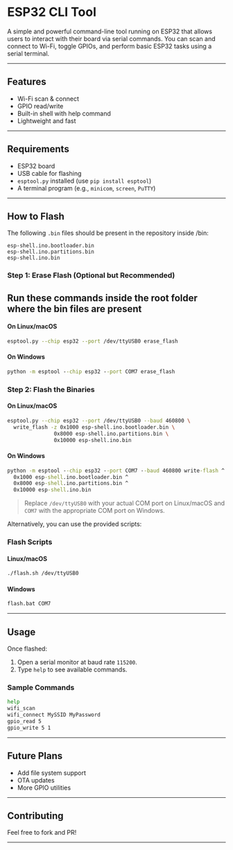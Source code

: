 # ESP32 CLI Tool

A simple and powerful command-line tool running on ESP32 that allows users to interact with their board via serial commands. You can scan and connect to Wi-Fi, toggle GPIOs, and perform basic ESP32 tasks using a serial terminal.

---

## Features

* Wi-Fi scan & connect
* GPIO read/write
* Built-in shell with help command
* Lightweight and fast

---

##  Requirements

* ESP32 board
* USB cable for flashing
* `esptool.py` installed (use `pip install esptool`)
* A terminal program (e.g., `minicom`, `screen`, `PuTTY`)

---

## How to Flash

The following `.bin` files should be present in the repository inside /bin:

```
esp-shell.ino.bootloader.bin
esp-shell.ino.partitions.bin
esp-shell.ino.bin
```

### Step 1: Erase Flash (Optional but Recommended) 
## Run these commands inside the root folder where the bin files are present

#### On Linux/macOS

```bash
esptool.py --chip esp32 --port /dev/ttyUSB0 erase_flash
```

#### On Windows

```cmd
python -m esptool --chip esp32 --port COM7 erase_flash
```

### Step 2: Flash the Binaries

#### On Linux/macOS

```bash
esptool.py --chip esp32 --port /dev/ttyUSB0 --baud 460800 \
  write_flash -z 0x1000 esp-shell.ino.bootloader.bin \
               0x8000 esp-shell.ino.partitions.bin \
               0x10000 esp-shell.ino.bin
```

#### On Windows

```cmd
python -m esptool --chip esp32 --port COM7 --baud 460800 write-flash ^
  0x1000 esp-shell.ino.bootloader.bin ^
  0x8000 esp-shell.ino.partitions.bin ^
  0x10000 esp-shell.ino.bin
```

> Replace `/dev/ttyUSB0` with your actual COM port on Linux/macOS and `COM7` with the appropriate COM port on Windows.

Alternatively, you can use the provided scripts:

### Flash Scripts

#### Linux/macOS

```bash
./flash.sh /dev/ttyUSB0
```

#### Windows

```cmd
flash.bat COM7
```

---

##  Usage

Once flashed:

1. Open a serial monitor at baud rate `115200`.
2. Type `help` to see available commands.

### Sample Commands

```bash
help
wifi_scan
wifi_connect MySSID MyPassword
gpio_read 5
gpio_write 5 1
```

---

## Future Plans

* Add file system support
* OTA updates
* More GPIO utilities

---

## Contributing

Feel free to fork and PR!

---
